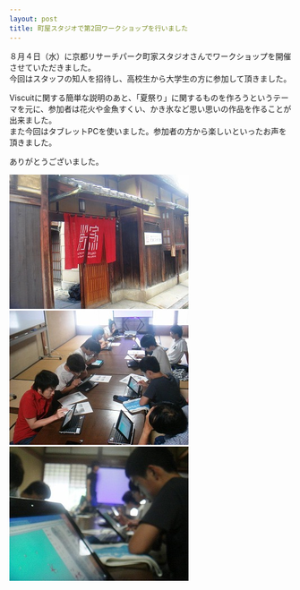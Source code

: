 ```yaml
---
layout: post
title: 町屋スタジオで第2回ワークショップを行いました
---
```


８月４日（水）に京都リサーチパーク町家スタジオさんでワークショップを開催させていただきました。  
今回はスタッフの知人を招待し、高校生から大学生の方に参加して頂きました。  

Viscuitに関する簡単な説明のあと、「夏祭り」に関するものを作ろうというテーマを元に、参加者は花火や金魚すくい、かき氷など思い思いの作品を作ることが出来ました。  
また今回はタブレットPCを使いました。参加者の方から楽しいといったお声を頂きました。  

ありがとうございました。  

<div class="gallery">
	<a href="/images/blogs/machiya-2010/DSC00995.jpg"><img src="/images/blogs/machiya-2010/DSC00995.jpg" alt=""></a>
	<a href="/images/blogs/machiya-2010/DSC01002.jpg"><img src="/images/blogs/machiya-2010/DSC01002.jpg" alt=""></a>
	<a href="/images/blogs/machiya-2010/DSC01003.jpg"><img src="/images/blogs/machiya-2010/DSC01003.jpg" alt=""></a>
</div>
